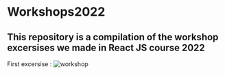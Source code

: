 # Workshops2022
This repository is a compilation of the workshop excersises we made in React JS course 2022
------------------
First excersise :
![workshop](https://user-images.githubusercontent.com/66336947/185815291-1b944305-46aa-422f-b150-a56d10d5c70c.png)
